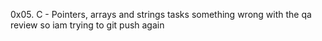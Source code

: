0x05. C - Pointers, arrays and strings tasks
something wrong with the qa review so iam trying to git push again
